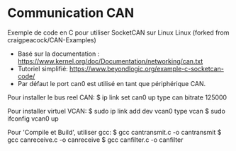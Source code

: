 # Communication CAN
Exemple de code en C pour utiliser SocketCAN sur Linux Linux
(forked from craigpeacock/CAN-Examples)

* Basé sur la documentation : https://www.kernel.org/doc/Documentation/networking/can.txt
* Tutoriel simplifié: https://www.beyondlogic.org/example-c-socketcan-code/
* Par défaut le port can0 est utilisé en tant que périphérique CAN.

Pour installer le bus reel CAN:
$ ip link set can0 up type can bitrate 125000

Pour installer virtuel VCAN:
$ sudo ip link add dev vcan0 type vcan 
$ sudo ifconfig vcan0 up

Pour 'Compile et Build', utiliser gcc:
$ gcc cantransmit.c -o cantransmit
$ gcc canreceive.c -o canreceive
$ gcc canfilter.c -o canfilter
